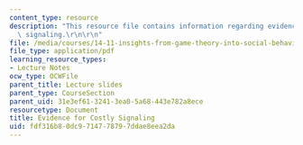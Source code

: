 ```yaml
---
content_type: resource
description: "This resource file contains information regarding evidence for costly\
  \ signaling.\r\n\r\n"
file: /media/courses/14-11-insights-from-game-theory-into-social-behavior-fall-2013/fdf316b80dc9714778797ddae8eea2da_MIT14_11F13_evidence_cost.pdf
file_type: application/pdf
learning_resource_types:
- Lecture Notes
ocw_type: OCWFile
parent_title: Lecture slides
parent_type: CourseSection
parent_uid: 31e3ef61-3241-3ea0-5a68-443e782a8ece
resourcetype: Document
title: Evidence for Costly Signaling
uid: fdf316b8-0dc9-7147-7879-7ddae8eea2da
---
```

